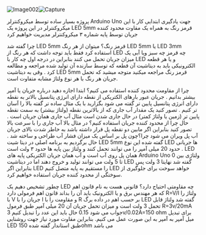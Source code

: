 ![Image002](https://user-images.githubusercontent.com/64849090/153199469-c9889ae4-98ec-4756-a518-4a3223909cad.png)![Capture](https://user-images.githubusercontent.com/64849090/153203475-51066faa-6f41-4f6f-aa4e-64d5a995e676.PNG)




پروژه بسیار ساده توسط میکروکنترلر Arduino Uno جهت یادگیری ابتدایی کار با این میکروکنترلر
در این پروژه یک LED 5mm قرمز رنگ به همراه یک مقاوت محدود کننده جریان توسط پایه شماره ۳ میکروکنترلر مدیریت خواهیم کرد

چرا گفته شد LED 5mm قرمز رنگ؟
میتوان از هر رنگ LED 5mm یا LED 3mm استفاده کرد فقط باید توجه داشت که هر رنگ از LED چه قرمز چه سبز ویا آبی یک میزان جریان تحمل می کنند بنابراین در درجه اول چه کار 
با LED و یا هر قطعه الکترونیکی باید به دیتاشیت آن قطعه که توسط سازنده آن تولید شده مراجعه و مطالعه کرد . وقی به دیتاشیت LED 5mm قرمز رنگ مراجعه میکنید متوجه میشید
که تحمل جریان هر رنگ با هر نوع ولتاژ مشابه متفاوت است.

چرا از مقاومت محدود کننده استفاده می کنیم؟
ابتدا اجازه دهید درباره جریان یا آمپر بیشتر بدانیم . جریان عبور بارهای الکتریکی از نقطه دارای انرژی پتانسیل بالاتر به نقطه دارای انرژی پتانسیل پایین تر گفته می شود
بگزارید با یک مثال ساده تر گفته بالا را آسان تر کنیم . تصور کنید یک مقدار آب جاری که از بالاترین نقطه (ولتاژ بیشتر) به سمت نقطه پایین تر (زمین یا ولتاژ کمتر) در حال 
جاری شدن است مثال آب جاری همان جریان است . حال چرا از محدود کننده جریان استفاده کنیم؟ در مثال بالا آب جاری را با سرعت بالا تصور کنید بنابراین اگر مابین دو نقطه پل
قرار داشته باشد به خاطر شدت بالای جریان آب پل ویران می شود چرا؟چون پل بر اساس یک میزان فشار آب طراحی و ساخته شد . حال برگردیم به برنامه اصلی در دیتا شیت LED 5mm 
گفته شده این نوع LED ها جریانی حدود 20 میلی آمپر را می توانند تحمل کنند و ولتاژ بین پایه ها حدود ۳ ولت است . LED همان پل روی آب است و آب همان جریان الکتریکی
پایه های Arduino Uno ولتاژی بین 0 تا 5 ولت می توانند تولید و خروج دهند اما در دیتاشیت LED گفته شد نهایتا 3 ولت پس بنابراین اگر LED را مستقیم به پایه متصل کنیم LED 
خواهد سوخت برای جلوگیری از سوختگی از محدود کننده جریان استفاده خواهیم کرد.

چطور تشخیص دهیم یک LED چه مقاومتی احتیاج دارد؟
قانونی هست به نام قانون اهم که هر مهندس برق و یا الکترونیک باید آن را بداند
قانون اهم فرمولی دارد    R=V/I
ولتاژ را با V    جریان را با I     و مقاومت را با R بر حسب اهم
در داده برگ LED گفته شد ولتاژ قابل تحمل 3 ولت است و میزان تحمل جریان آن 20 میلی آمپر
طبق فرمول    R=3v/20mA
جواب می شود 0.15 حال باید این عدد را تبدیل کنیم 3v/0.02A=150 ohm
برای تبدیل میل آمپر به آمپر به این صورت عمل می کنیم.
بنابراین مقاوت مورد نیاز جهت روشنایی LED طبق استاندار گفته شده 150ohm می باشد


